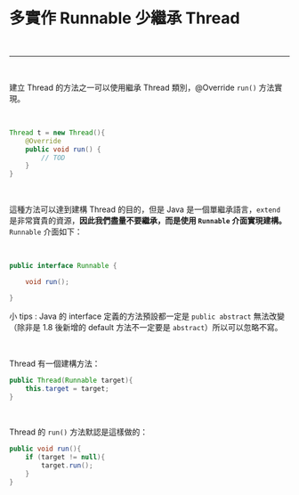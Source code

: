 # 多實作 Runnable 少繼承 Thread

<br>

-----------

<br>

建立 Thread 的方法之一可以使用繼承 Thread 類別，@Override `run()` 方法實現。

<br>

```java
Thread t = new Thread(){
    @Override
    public void run() {
        // TOD
    }
}
```

<br>

這種方法可以達到建構 Thread 的目的，但是 Java 是一個單繼承語言，`extend` 是非常寶貴的資源，__因此我們盡量不要繼承，而是使用 `Runnable` 介面實現建構。__`Runnable` 介面如下：

<br>

```java
public interface Runnable {

    void run();

}
```

小 tips : Java 的 interface 定義的方法預設都一定是 `public abstract` 無法改變（除非是 1.8 後新增的 default 方法不一定要是 `abstract`）所以可以忽略不寫。

<br>


Thread 有一個建構方法：

```java
public Thread(Runnable target){
    this.target = target;
}
```

<br>

Thread 的 `run()` 方法默認是這樣做的：

```java
public void run(){
    if (target != null){
        target.run();
    }
}
```